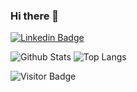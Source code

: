### Hi there 👋

[![Linkedin Badge](https://img.shields.io/badge/-cacoabud-blue?style=flat-square&logo=Linkedin&logoColor=white&link=https://www.linkedin.com/in/caco-abud-a4a75a235/)](https://www.linkedin.com/in/caco-abud-a4a75a235//)

![Github Stats](https://github-readme-stats.vercel.app/api?username=cacoabud&count_private=true&show_icons=true&include_all_commits=true)
![Top Langs](https://github-readme-stats.vercel.app/api/top-langs/?username=cacoabud&hide=TeX&layout=compact)

![Visitor Badge](https://visitor-badge.laobi.icu/badge?page_id=cacoabud.cacoabud)
